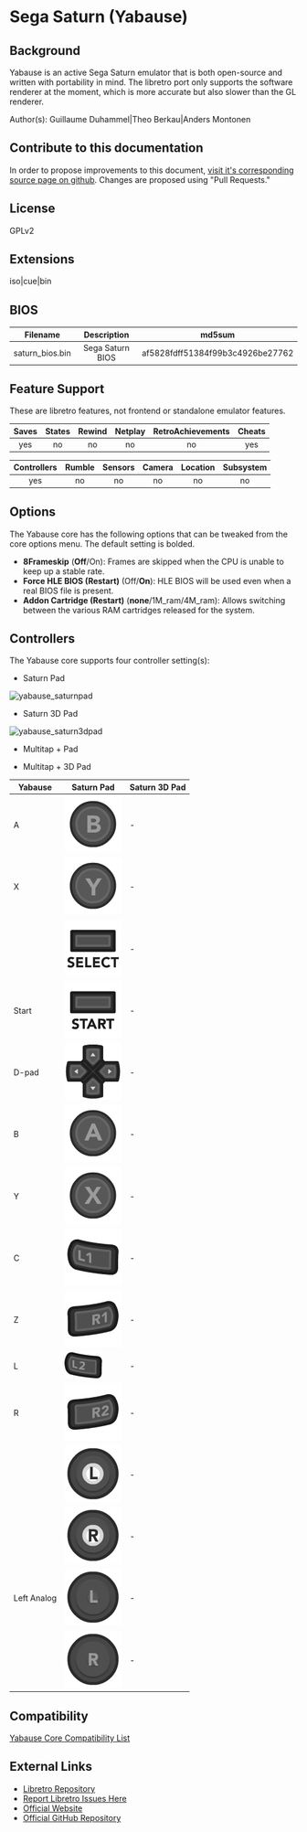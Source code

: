 # Sega Saturn (Yabause)

## Background

Yabause is an active Sega Saturn emulator that is both open-source and written with portability in mind. The libretro port only supports the software renderer at the moment, which is more accurate but also slower than the GL renderer.

Author(s): Guillaume Duhammel|Theo Berkau|Anders Montonen

## Contribute to this documentation

In order to propose improvements to this document, [visit it's corresponding source page on github](https://github.com/libretro/docs/tree/master/docs/library/Yabause.md). Changes are proposed using "Pull Requests."

## License

GPLv2

## Extensions

iso|cue|bin

## BIOS

|   Filename    |    Description     |              md5sum              |
|:-------------:|:------------------:|:--------------------------------:|
|saturn_bios.bin|  Sega Saturn BIOS  | af5828fdff51384f99b3c4926be27762 |

## Feature Support

These are libretro features, not frontend or standalone emulator features.

| Saves | States      | Rewind | Netplay | RetroAchievements | Cheats |
|:-----:|:-----------:|:------:|:-------:|:-----------------:|:------:|
|  yes  |    no       |  no    |  no     |       no          |  yes   |

| Controllers     | Rumble | Sensors | Camera | Location | Subsystem     |
|:---------------:|:------:|:-------:|:------:|:--------:|:-------------:|
|      yes        |  no    |   no    |  no    |   no     |      no       |

## Options

The Yabause core has the following options that can be tweaked from the core options menu. The default setting is bolded. 

- **8Frameskip** (**Off**/On): Frames are skipped when the CPU is unable to keep up a stable rate. 
- **Force HLE BIOS (Restart)** (Off/**On**): HLE BIOS will be used even when a real BIOS file is present.      
- **Addon Cartridge (Restart)** (**none**/1M_ram/4M_ram): Allows switching between the various RAM cartridges released for the system.  

## Controllers

The Yabause core supports four controller setting(s):

* Saturn Pad

![yabause_saturnpad](images\Controllers\yabause_saturnpad.png)

* Saturn 3D Pad

![yabause_saturn3dpad](images\Controllers\yabause_saturn3dpad.png)

* Multitap + Pad

* Multitap + 3D Pad

| Yabause     | Saturn Pad                                                     | Saturn 3D Pad |
|-------------|----------------------------------------------------------------|---------------|
| A           | ![RetroPad_B](images/RetroPad/Retro_B_Round.png)               | -             |
| X           | ![RetroPad_Y](images/RetroPad/Retro_Y_Round.png)               | -             |
|             | ![RetroPad_Select](images/RetroPad/Retro_Select.png)           | -             |
| Start       | ![RetroPad_Start](images/RetroPad/Retro_Start.png)             | -             |
| D-pad       | ![RetroPad_Dpad](images/RetroPad/Retro_Dpad.png)               | -             |    
| B           | ![RetroPad_A](images/RetroPad/Retro_A_Round.png)               | -             |
| Y           | ![RetroPad_X](images/RetroPad/Retro_X_Round.png)               | -             |
| C           | ![RetroPad_L1](images/RetroPad/Retro_L1.png)                   | -             |
| Z           | ![RetroPad_R1](images/RetroPad/Retro_R1.png)                   | -             |
| L           | ![RetroPad_L2](images/RetroPad/Retro_L2_Temp.png)              | -             |
| R           | ![RetroPad_R2](images/RetroPad/Retro_R2.png)                   | -             |
|             | ![RetroPad_L3](images/RetroPad/Retro_L3.png)                   | -             |
|             | ![RetroPad_R3](images/RetroPad/Retro_R3.png)                   | -             |
| Left Analog | ![RetroPad_Left_Stick](images/RetroPad/Retro_Left_Stick.png)   | -             |
|             | ![RetroPad_Right_Stick](images/RetroPad/Retro_Right_Stick.png) | -             |

## Compatibility

[Yabause Core Compatibility List](https://yabause.org/compatibility-list/)

## External Links

* [Libretro Repository](https://github.com/libretro/yabause)
* [Report Libretro Issues Here](https://github.com/libretro/libretro-meta/issues)
* [Official Website](https://yabause.org/)
* [Official GitHub Repository](https://github.com/Guillaumito/yabause)
